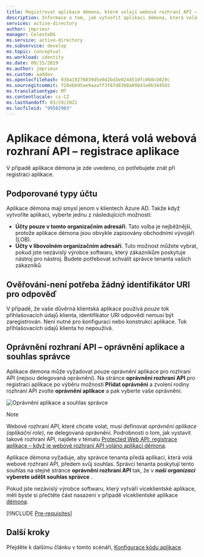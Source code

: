 ```yaml
---
title: Registrovat aplikace démona, které volají webová rozhraní API – Microsoft Identity Platform | Azure
description: Informace o tom, jak vytvořit aplikaci démona, která volá webová rozhraní API – registrace aplikace
services: active-directory
author: jmprieur
manager: CelesteDG
ms.service: active-directory
ms.subservice: develop
ms.topic: conceptual
ms.workload: identity
ms.date: 09/15/2019
ms.author: jmprieur
ms.custom: aaddev
ms.openlocfilehash: 938a19276839d5e0d2bd3e0244510fc068cb029c
ms.sourcegitcommit: f28ebb95ae9aaaff3f87d8388a09b41e0b3445b5
ms.translationtype: MT
ms.contentlocale: cs-CZ
ms.lasthandoff: 03/29/2021
ms.locfileid: "99582903"
---
```

# <a name="daemon-app-that-calls-web-apis---app-registration"></a>Aplikace démona, která volá webová rozhraní API – registrace aplikace

V případě aplikace démona je zde uvedeno, co potřebujete znát při registraci aplikace.

## <a name="supported-account-types"></a>Podporované typy účtu

Aplikace démona mají smysl jenom v klientech Azure AD. Takže když vytvoříte aplikaci, vyberte jednu z následujících možností:

- **Účty pouze v tomto organizačním adresáři**. Tato volba je nejběžnější, protože aplikace démona jsou obvykle zapisovány obchodními vývojáři (LOB).
- **Účty v libovolném organizačním adresáři**. Tuto možnost můžete vybrat, pokud jste nezávislý výrobce softwaru, který zákazníkům poskytuje nástroj pro nástroj. Budete potřebovat schválit správce tenanta vašich zákazníků.

## <a name="authentication---no-reply-uri-needed"></a>Ověřování-není potřeba žádný identifikátor URI pro odpověď

V případě, že vaše důvěrná klientská aplikace používá *pouze* tok přihlašovacích údajů klienta, identifikátor URI odpovědi nemusí být zaregistrován. Není nutné pro konfiguraci nebo konstrukci aplikace. Tok přihlašovacích údajů klienta ho nepoužívá.

## <a name="api-permissions---app-permissions-and-admin-consent"></a>Oprávnění rozhraní API – oprávnění aplikace a souhlas správce

Aplikace démona může vyžadovat pouze oprávnění aplikace pro rozhraní API (nejsou delegovaná oprávnění). Na stránce **oprávnění rozhraní API** pro registraci aplikace po výběru možnosti **Přidat oprávnění** a zvolení rodiny rozhraní API zvolte **oprávnění aplikace** a pak vyberte vaše oprávnění.

![Oprávnění aplikace a souhlas správce](media/scenario-daemon-app/app-permissions-and-admin-consent.png)

> [!NOTE]
> Webové rozhraní API, které chcete volat, musí definovat *oprávnění aplikace (aplikační role)*, ne delegovaná oprávnění. Podrobnosti o tom, jak vystavit takové rozhraní API, najdete v tématu [Protected Web API: registrace aplikace – když je webové rozhraní API voláno aplikací démona](scenario-protected-web-api-app-registration.md#if-your-web-api-is-called-by-a-daemon-app).

Aplikace démona vyžaduje, aby správce tenanta předá aplikaci, která volá webové rozhraní API, předem svůj souhlas. Správci tenanta poskytují tento souhlas na stejné stránce **oprávnění rozhraní API** tak, že v ***naší organizaci* vyberete udělit souhlas správce** .

Pokud jste nezávislý výrobce softwaru, který vytváří víceklientské aplikace, měli byste si přečtěte část nasazení v případě víceklientské aplikace [démona](scenario-daemon-production.md#deployment---multitenant-daemon-apps).

[!INCLUDE [Pre-requisites](../../../includes/active-directory-develop-scenarios-registration-client-secrets.md)]

## <a name="next-steps"></a>Další kroky

Přejděte k dalšímu článku v tomto scénáři, [Konfigurace kódu aplikace](./scenario-daemon-app-configuration.md).
